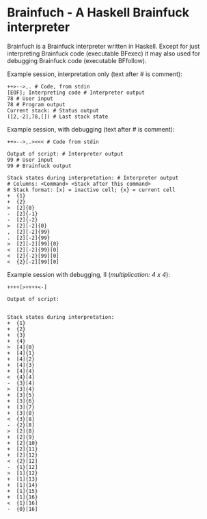 # Brainfuch - A Haskell Brainfuck interpreter

Brainfuch is a Brainfuck interpreter written in Haskell. Except for
just interpreting Brainfuck code (executable BFexec) it may also used
for debugging Brainfuck code (executable BFfollow).

Example session, interpretation only (text after # is comment):

    ++>-->,. # Code, from stdin
    [EOF]; Interpreting code # Interpreter output
    78 # User input
    78 # Program output
    Current stack: # Status output
    ([2,-2],78,[]) # Last stack state

Example session, with debugging (text after # is comment):

    ++>-->,.><<< # Code from stdin

    Output of script: # Interpreter output
    99 # User input
    99 # Brainfuck output

    Stack states during interpretation: # Interpreter output
    # Columns: <Command> <Stack after this command>
    # Stack format: [x] = inactive cell; {x} = current cell
    +  {1}
    +  {2}
    >  [2]{0}
    -  [2]{-1}
    -  [2]{-2}
    >  [2][-2]{0}
    ,  [2][-2]{99}
    .  [2][-2]{99}
    >  [2][-2][99]{0}
    <  [2][-2]{99}[0]
    <  [2]{-2}[99][0]
    <  {2}[-2][99][0]

Example session with debugging, II (*multiplication: 4 x 4*):

    ++++[>++++<-]

    Output of script:


    Stack states during interpretation:
    +  {1}
    +  {2}
    +  {3}
    +  {4}
    >  [4]{0}
    +  [4]{1}
    +  [4]{2}
    +  [4]{3}
    +  [4]{4}
    <  {4}[4]
    -  {3}[4]
    >  [3]{4}
    +  [3]{5}
    +  [3]{6}
    +  [3]{7}
    +  [3]{8}
    <  {3}[8]
    -  {2}[8]
    >  [2]{8}
    +  [2]{9}
    +  [2]{10}
    +  [2]{11}
    +  [2]{12}
    <  {2}[12]
    -  {1}[12]
    >  [1]{12}
    +  [1]{13}
    +  [1]{14}
    +  [1]{15}
    +  [1]{16}
    <  {1}[16]
    -  {0}[16]
